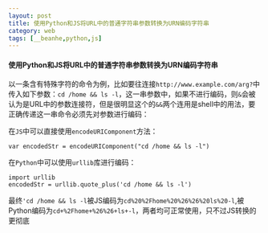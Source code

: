 ```yaml
---
layout: post
title: 使用Python和JS将URL中的普通字符串参数转换为URN编码字符串
category: web
tags: [__beanhe,python,js]
---
```


#### 使用Python和JS将URL中的普通字符串参数转换为URN编码字符串

以一条含有特殊字符的命令为例，比如要往连接`http://www.example.com/arg?`中传入如下参数：`cd /home && ls -l`，这一串参数中，如果不进行编码，则`&`会被认为是URL中的参数连接符，但是很明显这个的`&&`两个连用是shell中的用法，要正确传递这一串命令必须先对参数进行编码：

在`JS`中可以直接使用`encodeURIComponent`方法：

```
var encodedStr = encodeURIComponent("cd /home && ls -l")
```

在`Python`中可以使用`urllib`库进行编码：

```
import urllib
encodedStr = urllib.quote_plus('cd /home && ls -l')
```

最终`'cd /home && ls -l`被JS编码为`cd%20%2Fhome%20%26%26%20ls%20-l`,被Python编码为`cd+%2Fhome+%26%26+ls+-l`，两者均可正常使用，只不过JS转换的更彻底